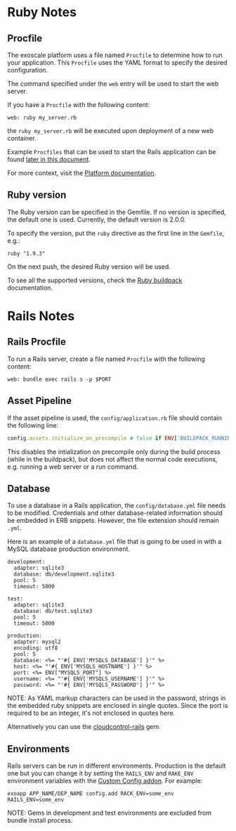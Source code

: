 # Ruby Notes


## Procfile

The exoscale platform uses a file named `Procfile` to determine how to run your
application. This `Procfile` uses the YAML format to specify the desired
configuration.

The command specified under the `web` entry will be used to start the web
server.

If you have a `Procfile` with the following content:
~~~
web: ruby my_server.rb
~~~
the `ruby my_server.rb` will be executed upon deployment of a new web
container.

Example `Procfiles` that can be used to start the Rails application can be found
[later in this document][rails-procfile].

For more context, visit the [Platform documentation][procfile].


## Ruby version

The Ruby version can be specified in the Gemfile. If no version is specified,
the default one is used. Currently, the default version is 2.0.0.

To specify the version, put the `ruby` directive as the first line in the
`Gemfile`, e.g.:
~~~
ruby "1.9.3"
~~~

On the next push, the desired Ruby version will be used.

To see all the supported versions, check the [Ruby buildpack][ruby-buildpack]
documentation.


# Rails Notes


## Rails Procfile

To run a Rails server, create a file named `Procfile` with the following content:

~~~
web: bundle exec rails s -p $PORT
~~~


## Asset Pipeline

If the asset pipeline is used, the `config/application.rb` file should contain the following line:

~~~ruby
config.assets.initialize_on_precompile = false if ENV['BUILDPACK_RUNNING']
~~~

This disables the intialization on precompile only during the build process (while in the buildpack), but does not affect the normal code executions, e.g. running a web server or a run command.


## Database

To use a database in a Rails application, the `config/database.yml` file needs to be modified. Credentials and other database-related information should be embedded in ERB snippets. However, the file extension should remain `.yml`.

Here is an example of a `database.yml` file that is going to be used in with a MySQL database production environment.

~~~erb
development:
  adapter: sqlite3
  database: db/development.sqlite3
  pool: 5
  timeout: 5000

test:
  adapter: sqlite3
  database: db/test.sqlite3
  pool: 5
  timeout: 5000

production:
  adapter: mysql2
  encoding: utf8
  pool: 5
  database: <%= "'#{ ENV['MYSQLS_DATABASE'] }'" %>
  host: <%= "'#{ ENV['MYSQLS_HOSTNAME'] }'" %>
  port: <%= ENV["MYSQLS_PORT"] %>
  username: <%= "'#{ ENV['MYSQLS_USERNAME'] }'" %>
  password: <%= "'#{ ENV['MYSQLS_PASSWORD'] }'" %>
~~~

NOTE: As YAML markup characters can be used in the password, strings in the embedded ruby snippets are enclosed in single quotes. Since the port is required to be an integer, it's not enclosed in quotes here.

Alternatively you can use the [cloudcontrol-rails] gem.


## Environments

Rails servers can be run in different environments. Production is the default one but you can change it by setting the `RAILS_ENV` and `RAKE_ENV` environment variables with the [Custom Config addon](https://www.exoscale.ch/add-ons/config). For example:

~~~
exoapp APP_NAME/DEP_NAME config.add RACK_ENV=some_env RAILS_ENV=some_env
~~~

NOTE: Gems in development and test environments are excluded from bundle install process.



[cloudcontrol-rails]: https://rubygems.org/gems/cloudcontrol-rails
[procfile]: https://www.exoscale.ch/dev-center/Platform%20Documentation#version-control--images
[rails-procfile]: #rails-procfile
[ruby-buildpack]: https://github.com/cloudControl/buildpack-ruby
